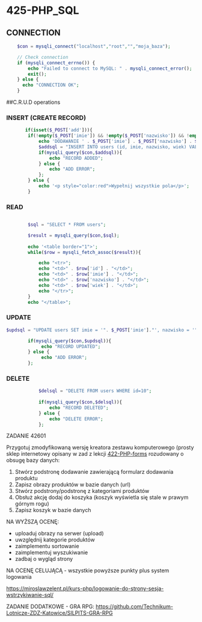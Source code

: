# 425-PHP_SQL



## CONNECTION

```php
    $con = mysqli_connect("localhost","root","","moja_baza");

    // Check connection
    if (mysqli_connect_errno()) {
        echo "Failed to connect to MySQL: " . mysqli_connect_error();
        exit();
    } else {
      echo "CONNECTION OK";
    }
```

##C.R.U.D operations

### INSERT (CREATE RECORD)

```php
       if(isset($_POST['add'])){
        if(!empty($_POST['imie']) && !empty($_POST['nazwisko']) && !empty($_POST['wiek'])){
            echo 'DODAWANIE ' . $_POST['imie'] . $_POST['nazwisko'] . $_POST['wiek'];
            $addsql = "INSERT INTO users (id, imie, nazwisko, wiek) VALUES (NULL,'" . $_POST['imie'] ."','" . $_POST['nazwisko'] . "','" . $_POST['wiek'] ."')";
            if(mysqli_query($con,$addsql)){
                echo "RECORD ADDED";
            } else {
                echo "ADD ERROR";
            };
        } else {
            echo '<p style="color:red">Wypełnij wszystkie pola</p>';
        }
```

### READ

```php

        $sql = "SELECT * FROM users";

        $result = mysqli_query($con,$sql);
        
        echo '<table border="1">';
        while($row = mysqli_fetch_assoc($result)){

            echo "<tr>";
            echo "<td>" . $row['id'] . "</td>";
            echo "<td>" . $row['imie'] . "</td>";
            echo "<td>" . $row['nazwisko'] . "</td>";
            echo "<td>" . $row['wiek'] . "</td>";
            echo "</tr>";
        }
        echo "</table>";
```
### UPDATE
```php
$updsql = "UPDATE users SET imie = '". $_POST['imie']."', nazwisko = '". $_POST['nazwisko']."', wiek = '". $_POST['wiek']."' WHERE id = " .$_POST['id'];

        if(mysqli_query($con,$updsql)){
             echo "RECORD UPDATED";
        } else {
             echo "ADD ERROR";
        };
```
### DELETE

```php
            $delsql = "DELETE FROM users WHERE id=10";
            
            if(mysqli_query($con,$delsql)){
                echo "RECORD DELETED";
            } else {
                echo "DELETE ERROR";
            };
```

ZADANIE 42601

Przygotuj zmodyfikowaną wersję kreatora zestawu komputerowego (prosty sklep internetowy opisany w zad z lekcji [422-PHP-forms](https://github.com/Technikum-Lotnicze-ZDZ-Katowice/422-PHP-forms) rozudowany o obsugę bazy danych:

1. Stwórz podstronę dodawanie zawierającą formularz dodawania produktu
2. Zapisz obrazy produktów w bazie danych (url)
3. Stwórz podstrony/podstronę z kategoriami produktów
4. Obsłuż akcję dodaj do koszyka (koszyk wyświetla się stale w prawym górnym rogu)
5. Zapisz koszyk w bazie danych

NA WYŻSZĄ OCENĘ:
- uploaduj obrazy na serwer (upload)
- uwzględnij kategorie produktów
- zaimplementu sortowanie
- zaimplementuj wyszukiwanie
- zadbaj o wygląd strony


NA OCENĘ CELUJĄCĄ - wszystkie powyższe punkty plus system logowania

https://miroslawzelent.pl/kurs-php/logowanie-do-strony-sesja-wstrzykiwanie-sql/


ZADANIE DODATKOWE - GRA RPG:
https://github.com/Technikum-Lotnicze-ZDZ-Katowice/SILPITS-GRA-RPG
